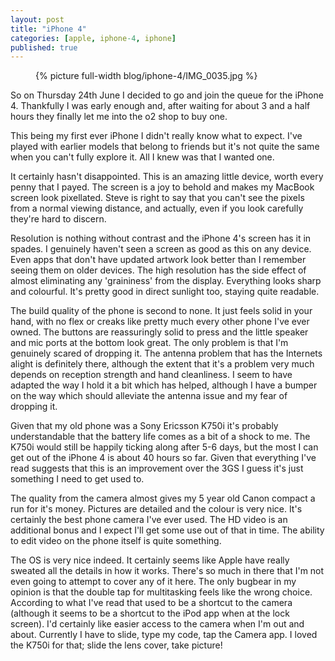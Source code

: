 ```yaml
---
layout: post
title: "iPhone 4"
categories: [apple, iphone-4, iphone]
published: true
---
```


<figure>
  {% picture full-width blog/iphone-4/IMG_0035.jpg %}
</figure>

So on Thursday 24th June I decided to go and join the queue for the iPhone 4. Thankfully I was early enough and, after waiting for about 3 and a half hours they finally let me into the o2 shop to buy one.

<!-- more -->

This being my first ever iPhone I didn't really know what to expect. I've played with earlier models that belong to friends but it's not quite the same when you can't fully explore it. All I knew was that I wanted one.

It certainly hasn't disappointed. This is an amazing little device, worth every penny that I payed. The screen is a joy to behold and makes my MacBook screen look pixellated. Steve is right to say that you can't see the pixels from a normal viewing distance, and actually, even if you look carefully they're hard to discern.

Resolution is nothing without contrast and the iPhone 4's screen has it in spades. I genuinely haven't seen a screen as good as this on any device. Even apps that don't have updated artwork look better than I remember seeing them on older devices. The high resolution has the side effect of almost eliminating any 'graininess' from the display. Everything looks sharp and colourful. It's pretty good in direct sunlight too, staying quite readable.

The build quality of the phone is second to none. It just feels solid in your hand, with no flex or creaks like pretty much every other phone I've ever owned. The buttons are reassuringly solid to press and the little speaker and mic ports at the bottom look great. The only problem is that I'm genuinely scared of dropping it. The antenna problem that has the Internets alight is definitely there, although the extent that it's a problem very much depends on reception strength and hand cleanliness. I seem to have adapted the way I hold it a bit which has helped, although I have a bumper on the way which should alleviate the antenna issue and my fear of dropping it.

Given that my old phone was a Sony Ericsson K750i it's probably understandable that the battery life comes as a bit of a shock to me. The K750i would still be happily ticking along after 5-6 days, but the most I can get out of the iPhone 4 is about 40 hours so far. Given that everything I've read suggests that this is an improvement over the 3GS I guess it's just something I need to get used to.

The quality from the camera almost gives my 5 year old Canon compact a run for it's money. Pictures are detailed and the colour is very nice. It's certainly the best phone camera I've ever used. The HD video is an additional bonus and I expect I'll get some use out of that in time. The ability to edit video on the phone itself is quite something.

The OS is very nice indeed. It certainly seems like Apple have really sweated all the details in how it works. There's so much in there that I'm not even going to attempt to cover any of it here. The only bugbear in my opinion is that the double tap for multitasking feels like the wrong choice. According to what I've read that used to be a shortcut to the camera (although it seems to be a shortcut to the iPod app when at the lock screen). I'd certainly like easier access to the camera when I'm out and about. Currently I have to slide, type my code, tap the Camera app. I loved the K750i for that; slide the lens cover, take picture!
